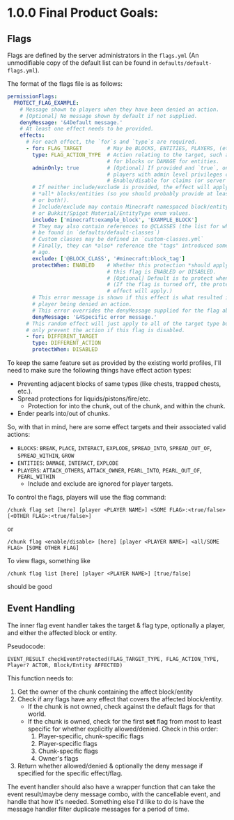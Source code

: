# 1.0.0 Final Product Goals:

## Flags

Flags are defined by the server administrators in the `flags.yml` (An
unmodifiable copy of the default list can be found in
`defaults/default-flags.yml`).

The format of the flags file is as follows:

```yml
permissionFlags:
  PROTECT_FLAG_EXAMPLE:
    # Message shown to players when they have been denied an action.
    # [Optional] No message shown by default if not supplied.
    denyMessage: '&4Default message.'
    # At least one effect needs to be provided.
    effects:
      # For each effect, the `for`s and `type`s are required.
      - for: FLAG_TARGET        # May be BLOCKS, ENTITIES, PLAYERS, (etc.?)
        type: FLAG_ACTION_TYPE  # Action relating to the target, such as BREAK
                                # for blocks or DAMAGE for entities.
        adminOnly: true         # [Optional] If provided and `true`, only
                                # players with admin level privileges can
                                # Enable/disable for claims (or server claims)
        # If neither include/exclude is provided, the effect will apply to
        # *all* blocks/entities (so you should probably provide at least one
        # or both!).
        # Include/exclude may contain Minecraft namespaced block/entity names
        # or Bukkit/Spigot Material/EntityType enum values.
        include: ['minecraft:example_block', 'EXAMPLE_BLOCK']
        # They may also contain references to @CLASSES (the list for which can
        # be found in `defaults/default-classes`)
        # Custom classes may be defined in `custom-classes.yml`
        # Finally, they can *also* reference the "tags" introduced some while
        # ago.
        exclude: ['@BLOCK_CLASS', '#minecraft:block_tag']
        protectWhen: ENABLED    # Whether this protection *should apply* when
                                # this flag is ENABLED or DISABLED.
                                # [Optional] Default is to protect when *disabled*
                                # (If the flag is turned off, the protection
                                # effect will apply.)
        # This error message is shown if this effect is what resulted in the
        # player being denied an action.
        # This error overrides the denyMessage supplied for the flag above.
        denyMessage: '&4Specific error message.'
      # This random effect will just apply to all of the target type but will
      # only prevent the action if this flag is disabled.
      - for: DIFFERENT_TARGET
        type: DIFFERENT_ACTION
        protectWhen: DISABLED
```

To keep the same feature set as provided by the existing world profiles, I'll
need to make sure the following things have effect action types:
* Preventing adjacent blocks of same types (like chests, trapped chests, etc.).
* Spread protections for liquids/pistons/fire/etc.
  * Protection for into the chunk, out of the chunk, and within the chunk.
* Ender pearls into/out of chunks.

So, with that in mind, here are some effect targets and their associated valid
actions:
* `BLOCKS`: `BREAK`, `PLACE`, `INTERACT`, `EXPLODE`, `SPREAD_INTO`,
  `SPREAD_OUT_OF`, `SPREAD_WITHIN`, `GROW`
* `ENTITIES`: `DAMAGE`, `INTERACT`, `EXPLODE`
* `PLAYERS`: `ATTACK_OTHERS`, `ATTACK_OWNER`, `PEARL_INTO`, `PEARL_OUT_OF`,
  `PEARL_WITHIN`
  * Include and exclude are ignored for player targets.

To control the flags, players will use the flag command:

```
/chunk flag set [here] [player <PLAYER NAME>] <SOME FLAG>:<true/false> [<OTHER FLAG>:<true/false>]
```
or
```
/chunk flag <enable/disable> [here] [player <PLAYER NAME>] <all/SOME FLAG> [SOME OTHER FLAG]
```

To view flags, something like
```
/chunk flag list [here] [player <PLAYER NAME>] [true/false]
```
should be good

## Event Handling

The inner flag event handler takes the target & flag type, optionally a player, and
either the affected block or entity.

Pseudocode:
```
EVENT_RESULT checkEventProtected(FLAG_TARGET_TYPE, FLAG_ACTION_TYPE, Player? ACTOR, Block/Entity AFFECTED)
```

This function needs to:
1) Get the owner of the chunk containing the affect block/entity
2) Check if any flags have any effect that covers the affected block/entity.
    * If the chunk is not owned, check against the default flags for that world.
    * If the chunk is owned, check for the first **set** flag from most to least
      specific for whether explicitly allowed/denied. Check in this order:
      1) Player-specific, chunk-specific flags
      2) Player-specific flags
      3) Chunk-specific flags
      4) Owner's flags
3) Return whether allowed/denied & optionally the deny message if specified
   for the specific effect/flag.

The event handler should also have a wrapper function that can take the event
result/maybe deny message combo, with the cancellable event, and handle that
how it's needed.
Something else I'd like to do is have the message handler filter duplicate
messages for a period of time.

